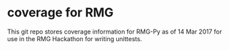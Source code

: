 # coverage for RMG

This git repo stores coverage information for RMG-Py as of 14 Mar 2017 for use in the RMG Hackathon for writing unittests.


